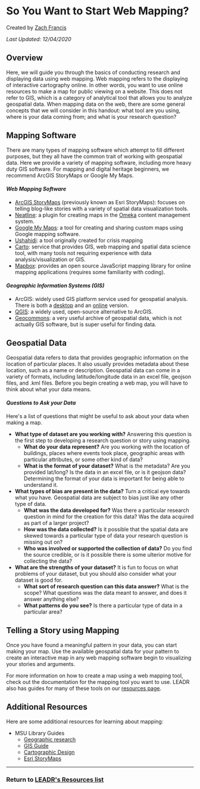 # So You Want to Start Web Mapping?

Created by [Zach Francis](https://redfeather.dev/)

*Last Updated: 12/04/2020*

## Overview
Here, we will guide you through the basics of conducting research and displaying data using web mapping. Web mapping refers to the displaying of interactive cartography online. In other words, you want to use online resources to make a map for public viewing on a website. This does not refer to GIS, which is a category of analytical tool that allows you to analyze geospatial data. When mapping data on the web, there are some general concepts that we will consider in this handout: what tool are you using, where is your data coming from; and what is your research question?

## Mapping Software
There are many types of mapping software which attempt to fill different purposes, but they all have the common trait of working with geospatial data. Here we provide a variety of mapping software, including more heavy duty GIS software. For mapping and digital heritage beginners, we recommend ArcGIS StoryMaps or Google My Maps.

#### *Web Mapping Software*
- [ArcGIS StoryMaps](https://storymaps.arcgis.com/?) (previously known as Esri StoryMaps): focuses on telling blog-like stories with a variety of spatial data visualization tools.
- [Neatline](https://leadr-msu.github.io/neatline/): a plugin for creating maps in the [Omeka](https://leadr-msu.github.io/omeka/) content management system.
- [Google My Maps](https://www.google.com/maps/about/mymaps/): a tool for creating and sharing custom maps using Google mapping software.
- [Ushahidi](https://www.ushahidi.com/): a tool originally created for crisis mapping
- [Carto](https://leadr-msu.github.io/hst251-geospatialdata/): service that provides GIS, web mapping and spatial data science tool, with many tools not requiring experience with data analysis/visualization or GIS.
-  [Mapbox](https://www.mapbox.com/): provides an open source JavaScript mapping library  for online mapping applications (requires some familiarity with coding).

#### *Geographic Information Systems (GIS)*
- ArcGIS: widely used GIS platform service used for geospatial analysis. There is both a [desktop](https://desktop.arcgis.com/en/) and an [online](https://www.arcgis.com/index.html) version.
- [QGIS](https://www.qgis.org/en/site/): a widely used, open-source alternative to ArcGIS.
- [Geocommons](http://geocommons.com/): a very useful archive of geospatial data, which is not actually GIS software, but is super useful for finding data.

## Geospatial Data
Geospatial data refers to data that provides geographic information on the location of particular places. It also usually provides metadata about these location, such as a name or description. Geospatial data can come in a variety of formats, including latitude/longitude data in an excel file, geojson files, and .kml files. Before you begin creating a web map, you will have to think about what your data means.

#### *Questions to Ask your Data*
Here's a list of questions that might be useful to ask about your data when making a map.
- **What type of dataset are you working with?** Answering this question is the first step to developing a research question or story using mapping.
  - **What do your data represent?** Are you working with the location of buildings, places where events took place, geographic areas with particular attributes, or some other kind of data?
  - **What is the format of your dataset?** What is the metadata? Are you provided lat/long? Is the data in an excel file, or is it geojson data? Determining the format of your data is important for being able to understand it.
- **What types of bias are present in the data?** Turn a critical eye towards what you have. Geospatial data are subject to bias just like any other type of data.
  - **What was the data developed for?** Was there a particular research question in mind for the creation for this data? Was the data acquired as part of a larger project?
  - **How was the data collected?** Is it possible that the spatial data are skewed towards a particular type of data your research question is missing out on?
  - **Who was involved or supported the collection of data?** Do you find the source credible, or is it possible there is some ulterior motive for collecting the data?
- **What are the strengths of your dataset?** It is fun to focus on what problems of your dataset, but you should also consider what your dataset is good for.
  - **What sort of research question can this data answer?** What is the scope? What questions was the data meant to answer, and does it answer anything else?
  - **What patterns do you see?** Is there a particular type of data in a particular area?

## Telling a Story using Mapping
Once you have found a meaningful pattern in your data, you can start making your map. Use the available geospatial data for your pattern to create an interactive map in any web mapping software begin to visualizing your stories and arguments.

For more information on how to create a map using a web mapping tool, check out the documentation for the mapping tool you want to use. LEADR also has guides for many of these tools on our [resources page](https://leadr-msu.github.io//).

## Additional Resources
Here are some additional resources for learning about mapping:
- MSU Library Guides
  - [Geographic research](https://libguides.lib.msu.edu/geography)
  - [GIS Guide](https://libguides.lib.msu.edu/gis)
  - [Cartographic Design](https://libguides.lib.msu.edu/cartodesign)
  - [Esri StoryMaps](https://libguides.lib.msu.edu/storymaps)

-----
### Return to [LEADR's Resources list](https://leadr-msu.github.io/)
